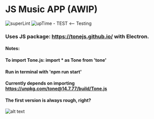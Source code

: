 # JS Music APP (AWIP)
![superLint](https://github.com/cjvillar/js_music_electron/actions/workflows/super-linter.yml/badge.svg)
![upTime - TEST](https://github.com/cjvillar/js_music_electron/actions/workflows/Uptime.yml/badge.svg) <-- Testing

### Uses JS package: https://tonejs.github.io/ with Electron. 

#### Notes:
#### To import Tone.js: import * as Tone from 'tone'
#### Run in terminal with 'npm run start'
#### Currently depends on importing https://unpkg.com/tone@14.7.77/build/Tone.js

#### The first version is always rough, right?
![alt text](https://github.com/cjvillar/js_music_electron/blob/main/src/images/version_1.png "A really ugly and limited UI")


